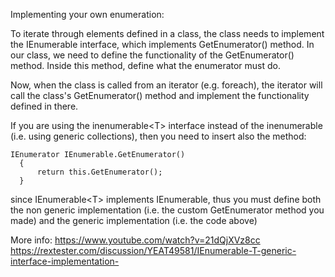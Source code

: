 Implementing your own enumeration:

 To iterate through elements defined in a class, the class needs to implement the IEnumerable interface, which implements GetEnumerator() method. In our class, we need to define the functionality of the GetEnumerator() method. Inside this method, define what the enumerator must do. 
 
Now, when the class is called from an iterator (e.g. foreach), the iterator will  call the class's GetEnumerator() method and implement the functionality defined in there.

  If you are using the inenumerable<T\> interface instead of the inenumerable (i.e. using generic collections), then you need to insert also the method:
  ```
  IEnumerator IEnumerable.GetEnumerator()
    {
        return this.GetEnumerator();
    }
```
  since IEnumerable<T\> implements IEnumerable, thus you must define both the non generic implementation (i.e. the custom GetEnumerator method you made) and the generic implementation (i.e. the code above)
  
   More info:
   https://www.youtube.com/watch?v=21dQjXVz8cc
   https://rextester.com/discussion/YEAT49581/IEnumerable-T-generic-interface-implementation-
   